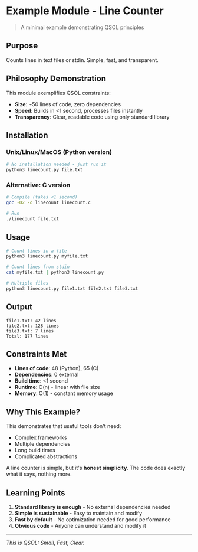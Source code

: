 # Example Module - Line Counter

> A minimal example demonstrating QSOL principles

## Purpose

Counts lines in text files or stdin. Simple, fast, and transparent.

## Philosophy Demonstration

This module exemplifies QSOL constraints:
- **Size**: ~50 lines of code, zero dependencies
- **Speed**: Builds in <1 second, processes files instantly
- **Transparency**: Clear, readable code using only standard library

## Installation

### Unix/Linux/MacOS (Python version)

```bash
# No installation needed - just run it
python3 linecount.py file.txt
```

### Alternative: C version

```bash
# Compile (takes <1 second)
gcc -O2 -o linecount linecount.c

# Run
./linecount file.txt
```

## Usage

```bash
# Count lines in a file
python3 linecount.py myfile.txt

# Count lines from stdin
cat myfile.txt | python3 linecount.py

# Multiple files
python3 linecount.py file1.txt file2.txt file3.txt
```

## Output

```
file1.txt: 42 lines
file2.txt: 128 lines
file3.txt: 7 lines
Total: 177 lines
```

## Constraints Met

- **Lines of code**: 48 (Python), 65 (C)
- **Dependencies**: 0 external
- **Build time**: <1 second
- **Runtime**: O(n) - linear with file size
- **Memory**: O(1) - constant memory usage

## Why This Example?

This demonstrates that useful tools don't need:
- Complex frameworks
- Multiple dependencies
- Long build times
- Complicated abstractions

A line counter is simple, but it's **honest simplicity**. The code does exactly what it says, nothing more.

## Learning Points

1. **Standard library is enough** - No external dependencies needed
2. **Simple is sustainable** - Easy to maintain and modify
3. **Fast by default** - No optimization needed for good performance
4. **Obvious code** - Anyone can understand and modify it

---

*This is QSOL: Small, Fast, Clear.*
